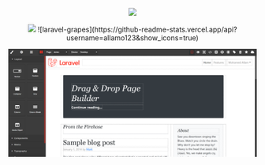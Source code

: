 <p align="center"><img src="./laravel-grapes-logo.png" width="300"></p>
<p align="center">
<img src="https://img.shields.io/packagist/v/mnapoli/PHP-DI.svg">
![laravel-grapes](https://github-readme-stats.vercel.app/api?username=allamo123&show_icons=true)
</p>
<p align="left"><img src="./screenshots/screenshot_01.png"></p>
